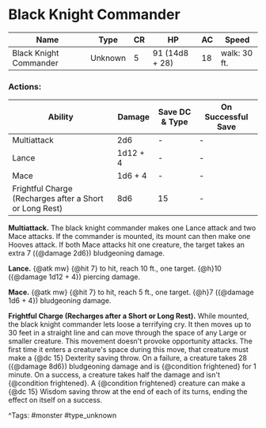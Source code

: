 # Black Knight Commander

| Name | Type | CR | HP | AC | Speed |
|------|------|----|----|----|-------|
| Black Knight Commander | Unknown | 5 | 91 (14d8 + 28) | 18 | walk: 30 ft. |

### Actions:

| Ability | Damage | Save DC & Type | On Successful Save |
|---------|--------|----------------|--------------------|
| Multiattack | 2d6 | - | - |
| Lance | 1d12 + 4 | - | - |
| Mace | 1d6 + 4 | - | - |
| Frightful Charge (Recharges after a Short or Long Rest) | 8d6 | 15 | - |


**Multiattack.** The black knight commander makes one Lance attack and two Mace attacks. If the commander is mounted, its mount can then make one Hooves attack. If both Mace attacks hit one creature, the target takes an extra 7 ({@damage 2d6}) bludgeoning damage.

**Lance.** {@atk mw} {@hit 7} to hit, reach 10 ft., one target. {@h}10 ({@damage 1d12 + 4}) piercing damage.

**Mace.** {@atk mw} {@hit 7} to hit, reach 5 ft., one target. {@h}7 ({@damage 1d6 + 4}) bludgeoning damage.

**Frightful Charge (Recharges after a Short or Long Rest).** While mounted, the black knight commander lets loose a terrifying cry. It then moves up to 30 feet in a straight line and can move through the space of any Large or smaller creature. This movement doesn't provoke opportunity attacks. The first time it enters a creature's space during this move, that creature must make a {@dc 15} Dexterity saving throw. On a failure, a creature takes 28 ({@damage 8d6}) bludgeoning damage and is {@condition frightened} for 1 minute. On a success, a creature takes half the damage and isn't {@condition frightened}. A {@condition frightened} creature can make a {@dc 15} Wisdom saving throw at the end of each of its turns, ending the effect on itself on a success.

^Tags: #monster #type_unknown